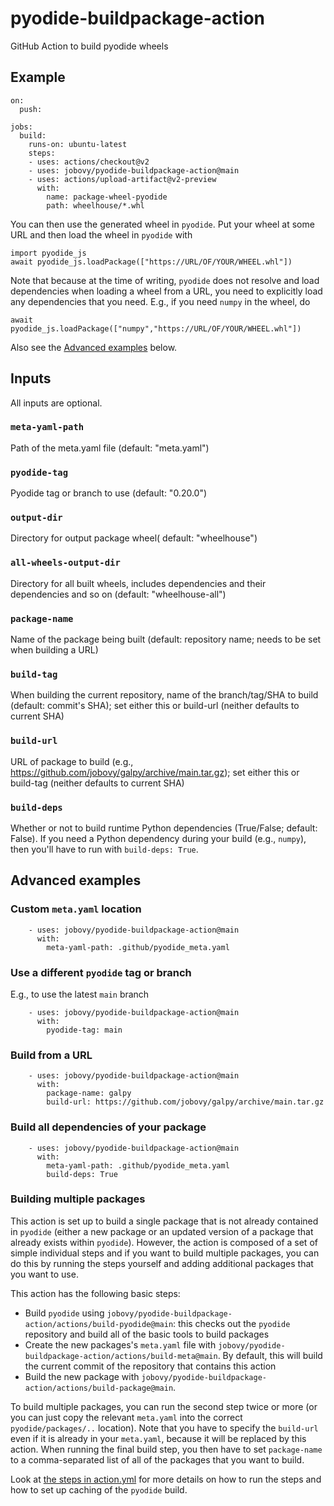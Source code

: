 # pyodide-buildpackage-action

GitHub Action to build pyodide wheels

## Example

```
on:
  push:

jobs:
  build:
    runs-on: ubuntu-latest
    steps:
    - uses: actions/checkout@v2
    - uses: jobovy/pyodide-buildpackage-action@main
    - uses: actions/upload-artifact@v2-preview
      with:
        name: package-wheel-pyodide
        path: wheelhouse/*.whl
```

You can then use the generated wheel in `pyodide`. Put your wheel at some URL and then load the wheel in `pyodide` with
```
import pyodide_js
await pyodide_js.loadPackage(["https://URL/OF/YOUR/WHEEL.whl"])
```
Note that because at the time of writing, `pyodide` does not resolve and load dependencies when loading a wheel from a URL, you need to explicitly load any dependencies that you need. E.g., if you need `numpy` in the wheel, do
```
await pyodide_js.loadPackage(["numpy","https://URL/OF/YOUR/WHEEL.whl"])
```

Also see the [Advanced examples](#Advanced-examples) below.

## Inputs

All inputs are optional.

### `meta-yaml-path`
    
Path of the meta.yaml file (default: "meta.yaml")

### `pyodide-tag`

Pyodide tag or branch to use (default: "0.20.0")

### `output-dir`

Directory for output package wheel( default: "wheelhouse")

### `all-wheels-output-dir`

Directory for all built wheels, includes dependencies and their dependencies and so on (default: "wheelhouse-all")

### `package-name`

Name of the package being built (default: repository name; needs to be set when building a URL)

### `build-tag`

When building the current repository, name of the branch/tag/SHA to build (default: commit's SHA); set either this or build-url (neither defaults to current SHA)

### `build-url`

URL of package to build (e.g., https://github.com/jobovy/galpy/archive/main.tar.gz); set either this or build-tag (neither defaults to current SHA)

### `build-deps`

Whether or not to build runtime Python dependencies (True/False; default: False). If you need a Python dependency during your build (e.g., `numpy`), then you'll have to run with `build-deps: True`.

## Advanced examples

### Custom ``meta.yaml`` location

```
    - uses: jobovy/pyodide-buildpackage-action@main
      with:
        meta-yaml-path: .github/pyodide_meta.yaml
```

### Use a different ``pyodide`` tag or branch

E.g., to use the latest `main` branch

```
    - uses: jobovy/pyodide-buildpackage-action@main
      with:
        pyodide-tag: main
```

### Build from a URL

```
    - uses: jobovy/pyodide-buildpackage-action@main
      with:
        package-name: galpy
        build-url: https://github.com/jobovy/galpy/archive/main.tar.gz
```

### Build all dependencies of your package

```
    - uses: jobovy/pyodide-buildpackage-action@main
      with:
        meta-yaml-path: .github/pyodide_meta.yaml
        build-deps: True
```

### Building multiple packages

This action is set up to build a single package that is not already contained in `pyodide` (either a new package or an updated version of a package that already exists within `pyodide`). However, the action is composed of a set of simple individual steps and if you want to build multiple packages, you can do this by running the steps yourself and adding additional packages that you want to use.

This action has the following basic steps:
- Build `pyodide` using `jobovy/pyodide-buildpackage-action/actions/build-pyodide@main`: this checks out the `pyodide` repository and build all of the basic tools to build packages
- Create the new packages's `meta.yaml` file with `jobovy/pyodide-buildpackage-action/actions/build-meta@main`. By default, this will build the current commit of the repository that contains this action
- Build the new package with `jobovy/pyodide-buildpackage-action/actions/build-package@main`.

To build multiple packages, you can run the second step twice or more (or you can just copy the relevant `meta.yaml` into the correct `pyodide/packages/..` location). Note that you have to specify the `build-url` even if it is already in your `meta.yaml`, because it will be replaced by this action. When running the final build step, you then have to set `package-name` to a comma-separated list of all of the packages that you want to build.

Look at [the steps in action.yml](action.yml) for more details on how to run the steps and how to set up caching of the `pyodide` build.


